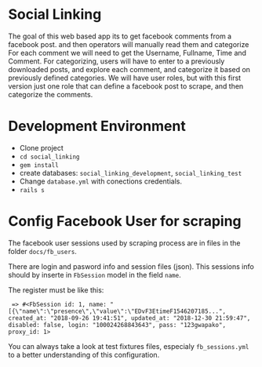 # Social Linking

The goal of this web based app its to get facebook comments from a facebook post. and then operators will manually read them and categorize
For each comment we will need to get the Username, Fullname, Time and Comment.
For categorizing, users will have to enter to a previously downloaded posts, and explore each comment, and categorize it based on previously defined categories.
We will have user roles, but with this first version just one role that can define a facebook post to scrape, and then categorize the comments.

# Development Environment

- Clone project
- `cd social_linking`
- `gem install`
- create databases: `social_linking_development`, `social_linking_test`
- Change `database.yml` with conections credentials.
- `rails s`

# Config Facebook User for scraping

The facebook user sessions used by scraping process are in files in the folder `docs/fb_users`.

There are login and pasword info and session files (json). This sessions info should by inserte in `FbSession` model in the field `name`. 

The register must be like this:
```
 => #<FbSession id: 1, name: "[{\"name\":\"presence\",\"value\":\"EDvF3EtimeF1546207185...", created_at: "2018-09-26 19:41:51", updated_at: "2018-12-30 21:59:47", disabled: false, login: "100024268843643", pass: "123gwapako", proxy_id: 1> 
```

You can always take a look at test fixtures files, especialy `fb_sessions.yml` to a better understanding of this configuration.

